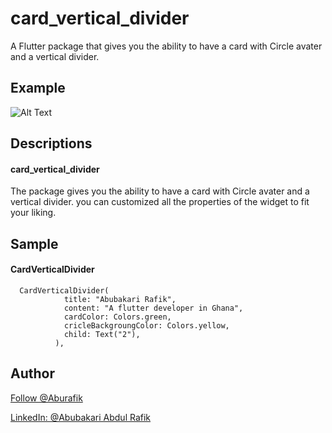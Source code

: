 # card_vertical_divider

A Flutter package that gives you the ability to have a card with Circle avater and a vertical divider.

## Example

<!-- ![Alt Text](https://giphy.com/embed/WzMV4L0r1iCXjlj6o9) -->
![Alt Text](https://media.giphy.com/media/v1.Y2lkPTc5MGI3NjExaG11MGdpdnlkOWNhNW51YXJoc2FlcTlkZXJqdmZxMjRvanpkcGhiZSZlcD12MV9pbnRlcm5hbF9naWZfYnlfaWQmY3Q9Zw/WzMV4L0r1iCXjlj6o9/giphy.gif)


## Descriptions

#### card_vertical_divider
The package gives you the ability to have a card with Circle avater and a vertical divider. you can customized all the properties of the widget to fit your liking.

## Sample

#### CardVerticalDivider

```
  CardVerticalDivider(
            title: "Abubakari Rafik",
            content: "A flutter developer in Ghana",
            cardColor: Colors.green,
            cricleBackgroungColor: Colors.yellow,
            child: Text("2"),
          ),
```


## Author

<a class="github-button" href="https://github.com/Aburafik" aria-label="Follow @Aburafik on GitHub">Follow @Aburafik</a>

<a class="github-button" href="https://www.linkedin.com/in/abubakari-abdul-rafik" aria-label="LinkedIn: Abubakari Abdul rafik">LinkedIn: @Abubakari Abdul Rafik</a>
